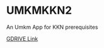 # UMKMKKN2
An Umkm App for KKN prerequisites

[GDRIVE Link](https://drive.google.com/file/d/1s-QghRMWTuKgb5_LhnWd95IgOHXGvrha/view?usp=share_link)
